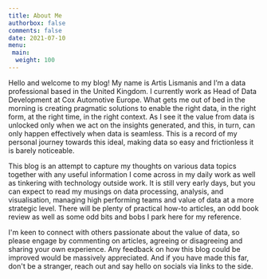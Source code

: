 ```yaml
---
title: About Me
authorbox: false
comments: false
date: 2021-07-10
menu:
 main:
  weight: 100
---
```


Hello and welcome to my blog! My name is Artis Lismanis and I’m a data professional based in the United Kingdom. I currently work as Head of Data Development at Cox Automotive Europe. What gets me out of bed in the morning is creating pragmatic solutions to enable the right data, in the right form, at the right time, in the right context.  As I see it the value from data is unlocked only when we act on the insights generated, and this, in turn, can only happen effectively when data is seamless. This is a record of my personal journey towards this ideal, making data so easy and frictionless it is barely noticeable. 

This blog is an attempt to capture my thoughts on various data topics together with any useful information I come across in my daily work as well as tinkering with technology outside work. It is still very early days, but you can expect to read my musings on data processing, analysis, and visualisation, managing high performing teams and value of data at a more strategic level. There will be plenty of practical how-to articles, an odd book review as well as some odd bits and bobs I park here for my reference. 

I'm keen to connect with others passionate about the value of data, so please engage by commenting on articles, agreeing or disagreeing and sharing your own experience. Any feedback on how this blog could be improved would be massively appreciated. And if you have made this far, don't be a stranger, reach out and say hello on socials via links to the side.
